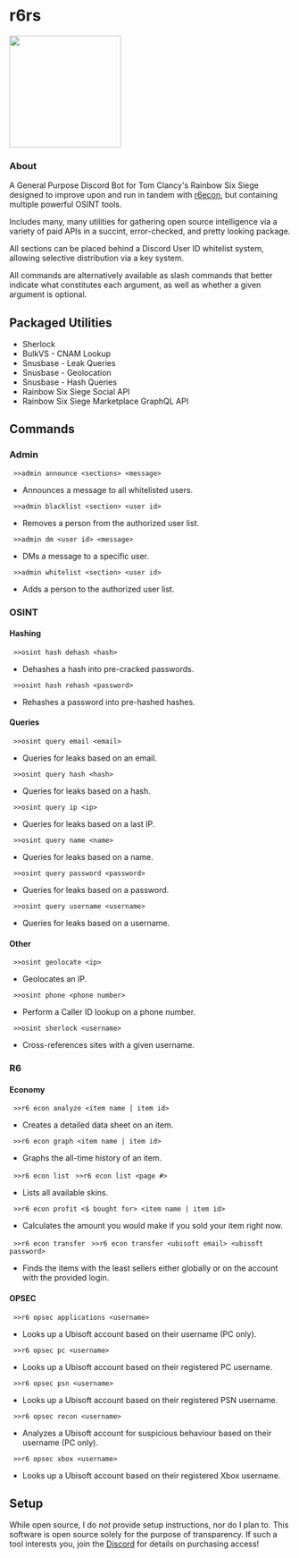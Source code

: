 # r6rs
<img src="https://github.com/hiibolt/hiibolt/assets/91273156/9528b9af-4166-4b51-b3f8-084d75dccc3b" width="200"/>

### About
A General Purpose Discord Bot for Tom Clancy's Rainbow Six Siege designed to improve upon and run in tandem with [r6econ](https://github.com/hiibolt/r6econ), but containing multiple powerful OSINT tools. 

Includes many, many utilities for gathering open source intelligence via a variety of paid APIs in a succint, error-checked, and pretty looking package.

All sections can be placed behind a Discord User ID whitelist system, allowing selective distribution via a key system.

All commands are alternatively available as slash commands that better indicate what constitutes each argument, as well as whether a given argument is optional.

## Packaged Utilities 
- Sherlock
- BulkVS - CNAM Lookup
- Snusbase - Leak Queries
- Snusbase - Geolocation
- Snusbase - Hash Queries
- Rainbow Six Siege Social API
- Rainbow Six Siege Marketplace GraphQL API


## Commands

### Admin

` >>admin announce <sections> <message>`
- Announces a message to all whitelisted users.

` >>admin blacklist <section> <user id>`
- Removes a person from the authorized user list.

` >>admin dm <user id> <message>`
- DMs a message to a specific user.

` >>admin whitelist <section> <user id>`
- Adds a person to the authorized user list.

### OSINT

#### Hashing

` >>osint hash dehash <hash>`
- Dehashes a hash into pre-cracked passwords.

` >>osint hash rehash <password>`
- Rehashes a password into pre-hashed hashes.

#### Queries

` >>osint query email <email>`
- Queries for leaks based on an email.

` >>osint query hash <hash>`
- Queries for leaks based on a hash.

` >>osint query ip <ip>`
- Queries for leaks based on a last IP.

` >>osint query name <name>`
- Queries for leaks based on a name.

` >>osint query password <password>`
- Queries for leaks based on a password.

` >>osint query username <username>`
- Queries for leaks based on a username.

#### Other

` >>osint geolocate <ip>`
- Geolocates an IP.

` >>osint phone <phone number>`
- Perform a Caller ID lookup on a phone number.

` >>osint sherlock <username>`
- Cross-references sites with a given username.

### R6

#### Economy

` >>r6 econ analyze <item name | item id>`
- Creates a detailed data sheet on an item.

` >>r6 econ graph <item name | item id>`
- Graphs the all-time history of an item.

` >>r6 econ list`
` >>r6 econ list <page #>`
- Lists all available skins.

` >>r6 econ profit <$ bought for> <item name | item id>`
- Calculates the amount you would make if you sold your item right now.

` >>r6 econ transfer`
` >>r6 econ transfer <ubisoft email> <ubisoft password>`
- Finds the items with the least sellers either globally or on the account with the provided login.

#### OPSEC

` >>r6 opsec applications <username>`
- Looks up a Ubisoft account based on their username (PC only).

` >>r6 opsec pc <username>`
- Looks up a Ubisoft account based on their registered PC username.

` >>r6 opsec psn <username>`
- Looks up a Ubisoft account based on their registered PSN username.

` >>r6 opsec recon <username>`
- Analyzes a Ubisoft account for suspicious behaviour based on their username (PC only).

` >>r6 opsec xbox <username>`
- Looks up a Ubisoft account based on their registered Xbox username.


## Setup
While open source, I do *not* provide setup instructions, nor do I plan to. This software is open source solely for the purpose of transparency. If such a tool interests you, join the [Discord](https://discord.gg/ENGqjywsbm) for details on purchasing access!